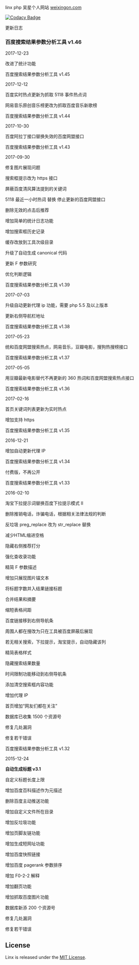 linx php
吴星个人网站 <a href="https://www.weixingon.com/" target="_blank">weixingon.com</a>

[![Codacy Badge](https://api.codacy.com/project/badge/grade/0aed14e485524ca4b3efadfdccdd2fee)](https://www.codacy.com/app/maasdruck/linxphp)

更新日志

<h3>百度搜索结果参数分析工具 v1.46</h3>

2017-12-23

改进了统计功能

百度搜索结果参数分析工具 v1.45

2017-12-12

百度实时热点更新为抓取 5118 事件热点词

网易音乐原创音乐榜更改为抓取百度音乐新歌榜

百度搜索结果参数分析工具 v1.44

2017-10-30

百度阿拉丁接口替换失效的百度网盟接口

百度搜索结果参数分析工具 v1.43

2017-09-30

修复图片展现问题

搜索框提示改为 https 接口

屏蔽百度清风算法提到的关键词

5118 最近一小时热词 替换 停止更新的百度网盟接口

删除无效的点击后推荐

增加简单的统计日志功能

增加搜索框历史记录

缓存改放到工具次级目录

升级了自动生成 canonical 代码

更新 F 参数研究

优化判断逻辑

百度搜索结果参数分析工具 v1.39

2017-07-03

升级自动更新代理 ip 功能，需要 php 5.5 及以上版本

更新右侧导航栏地址

百度搜索结果参数分析工具 v1.38

2017-05-23

统和百度网盟搜索热点，网易音乐，豆瓣电影，搜狗热搜榜接口

百度搜索结果参数分析工具 v1.37

2017-05-05

用豆瓣最新电影替代不再更新的 360 热词和百度网盟搜索热点接口

百度搜索结果参数分析工具 v1.36

2017-02-16

首页关键词列表更新为实时热点

增加支持 https

百度搜索结果参数分析工具 v1.35

2016-12-21

增加自动更新代理 IP

百度搜索结果参数分析工具 v1.34

付费版，不再公开

百度搜索结果参数分析工具 v1.33

2016-02-10

淘宝下拉提示词替换百度下拉提示模式 II

删除推销电话，诈骗电话，根据相关法律法规的判断

反垃圾 preg_replace 改为 str_replace 替换

减少HTML缩进空格

隐藏右侧推荐打分

强化查收录功能

精简 F 参数描述

增加只展现图片锚文本

将标题字数并入结果链接标题

合并结果和摘要

缩短表格间距

百度链接移到右侧导航条

周围人都在搜改为只在工具被百度屏蔽后展现

若无相关搜索，下拉提示，淘宝提示，自动隐藏该列

精简表格样式

隐藏搜索结果数量

时间限制功能移动到右侧导航条

添加清空搜索框内容功能

增加代理 IP

首页增加“网友们都在关注”

数据库已收集 1500 个资源号

修复几处漏洞

修复若干错误

百度搜索结果参数分析工具 v1.32

2015-12-24

**自动生成标题 v3.1**

自定义标题长度上限

增加百度百科描述作为元描述

删除百度主动推送功能

增加自定义文件所在目录

增加反垃圾功能

增加页脚友链功能

增加生成短网址功能

增加百度快照链接

增加百度 pagerank 参数排序

增加 F0-2-2 解释

增加翻页功能

增加抓取百度图片功能

数据库新添 200 个资源号

修复几处漏洞

修复若干错误

<h2>License</h2>
<p>Linx is released under the <a href="https://opensource.org/licenses/MIT" target="_blank">MIT License</a>.</p>
